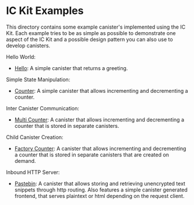 # IC Kit Examples

This directory contains some example canister's implemented using the IC Kit. Each example tries
to be as simple as possible to demonstrate one aspect of the IC Kit and a possible design pattern
you can also use to develop canisters.

Hello World:

- [Hello](hello/): A simple canister that returns a greeting.

Simple State Manipulation:

- [Counter](counter/): A simple canister that allows incrementing and decrementing a counter.

Inter Canister Communication:

- [Multi Counter](multi_counter/): A canister that allows incrementing and decrementing a counter
  that is stored in separate canisters.

Child Canister Creation:

- [Factory Counter](factory_counter/): A canister that allows incrementing and decrementing a counter
  that is stored in separate canisters that are created on demand.

Inbound HTTP Server:

- [Pastebin](pastebin/): A canister that allows storing and retrieving unencrypted text snippets through http routing.
  Also features a simple canister generated frontend, that serves plaintext or html depending on the request client.
